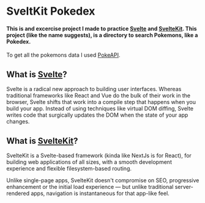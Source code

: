 # SveltKit Pokedex

#### This is and excercise project I made to practice [Svelte](https://svelte.dev/) and [SvelteKit](https://kit.svelte.dev/). This project (like the name suggests), is a directory to search Pokemons, like a Pokedex.

To get all the pokemons data I used [PokeAPI](https://pokeapi.co/).

## What is [Svelte](https://svelte.dev/)?

Svelte is a radical new approach to building user interfaces. Whereas traditional frameworks like React and Vue do the bulk of their work in the browser, Svelte shifts that work into a compile step that happens when you build your app.
Instead of using techniques like virtual DOM diffing, Svelte writes code that surgically updates the DOM when the state of your app changes.

## What is [SvelteKit](https://kit.svelte.dev/)?

SvelteKit is a Svelte-based framework (kinda like NextJs is for React), for building web applications of all sizes, with a smooth development experience and flexible filesystem-based routing.

Unlike single-page apps, SvelteKit doesn't compromise on SEO, progressive enhancement or the initial load experience — but unlike traditional server-rendered apps, navigation is instantaneous for that app-like feel.
